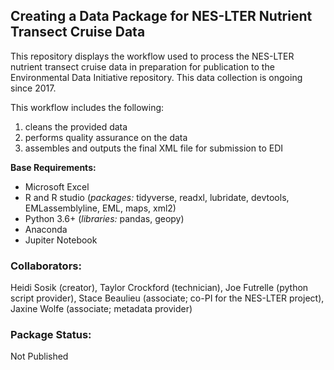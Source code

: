 ## Creating a Data Package for NES-LTER Nutrient Transect Cruise Data

This repository displays the workflow used to process the NES-LTER nutrient transect cruise data in preparation for publication to the Environmental Data Initiative repository. This data collection is ongoing since 2017.

This workflow includes the following:
1) cleans the provided data
2) performs quality assurance on the data
3) assembles and outputs the final XML file for submission to EDI

**Base Requirements:**
- Microsoft Excel
- R and R studio (*packages:* tidyverse, readxl, lubridate, devtools, EMLassemblyline, EML, maps, xml2)
- Python 3.6+ (*libraries:* pandas, geopy)
- Anaconda
- Jupiter Notebook

### Collaborators:
Heidi Sosik (creator), Taylor Crockford (technician), Joe Futrelle (python script provider), Stace Beaulieu (associate; co-PI for the NES-LTER project), Jaxine Wolfe (associate; metadata provider)

### Package Status:
Not Published